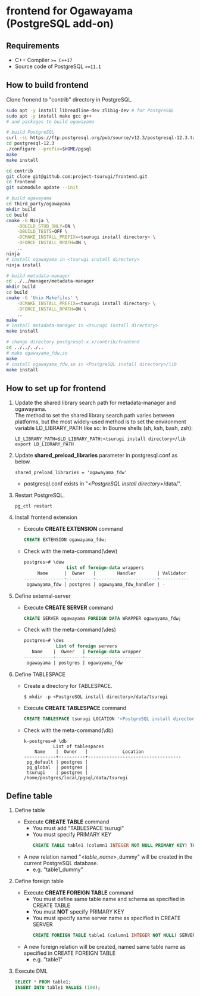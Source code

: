 # frontend for Ogawayama (PostgreSQL add-on)

## Requirements
* C++ Compiler `>= C++17`
* Source code of PostgreSQL `>=11.1`

## How to build frontend
Clone fronend to "contrib" directory in PostgreSQL.
```sh
sudo apt -y install libreadline-dev zlib1g-dev # for PostgreSQL
sudo apt -y install make gcc g++
# and packages to build ogawayama

# build PostgreSQL
curl -sL https://ftp.postgresql.org/pub/source/v12.3/postgresql-12.3.tar.bz2 | tar -xj
cd postgresql-12.3
./configure --prefix=$HOME/pgsql
make
make install

cd contrib
git clone git@github.com:project-tsurugi/frontend.git
cd frontend
git submodule update --init

# build ogawayama
cd third_party/ogawayama
mkdir build
cd build
cmake -G Ninja \
	-DBUILD_STUB_ONLY=ON \
	-DBUILD_TESTS=OFF \
	-DCMAKE_INSTALL_PREFIX=<tsurugi install directory> \
	-DFORCE_INSTALL_RPATH=ON \
	..
ninja
# install ogawayama in <tsurugi install directory>
ninja install 

# build metadata-manager
cd ../../manager/metadata-manager
mkdir build
cd build
cmake -G 'Unix Makefiles' \
	-DCMAKE_INSTALL_PREFIX=<tsurugi install directory> \
	-DFORCE_INSTALL_RPATH=ON \
	..
make
# install metadata-manager in <tsurugi install directory>
make install

# change directory postgresql-x.x/contrib/frontend
cd ../../../..
# make ogawayama_fdw.so
make
# install ogawayama_fdw.so in <PostgreSQL install directory>/lib
make install
```

## How to set up for frontend

1. Update the shared library search path for metadata-manager and ogawayama.  
	The method to set the shared library search path varies between platforms, but the most widely-used method is to set the environment variable LD_LIBRARY_PATH like so: In Bourne shells (sh, ksh, bash, zsh):
	```
	LD_LIBRARY_PATH=$LD_LIBRARY_PATH:<tsurugi install directory>/lib
	export LD_LIBRARY_PATH
	```

1. Update **shared_preload_libraries** parameter in postgresql.conf as below.
	```
	shared_preload_libraries = 'ogawayama_fdw'
	```
	* postgresql.conf exists in "<*PostgreSQL install directory*>/data/".

		
1. Restart PostgreSQL.
	```
	pg_ctl restart
	```

1. Install frontend extension
	* Execute **CREATE EXTENSION** command
		```sql
		CREATE EXTENSION ogawayama_fdw;
		```
	* Check with the meta-command(\dew)
		```sql
		postgres=# \dew
                        List of foreign-data wrappers
             Name      |  Owner   |        Handler        | Validator
		---------------+----------+-----------------------+-----------
 		 ogawayama_fdw | postgres | ogawayama_fdw_handler | -
		```

1. Define external-server
	* Execute **CREATE SERVER** command
		```sql
		CREATE SERVER ogawayama FOREIGN DATA WRAPPER ogawayama_fdw;
		```
	* Check with the meta-command(\des)
		```sql
		postgres=# \des
                    List of foreign servers
   		   Name    |  Owner   | Foreign-data wrapper
		-----------+----------+----------------------
 		 ogawayama | postgres | ogawayama_fdw
		```

1. Define TABLESPACE
	* Create a directory for TABLESPACE.
		```
		$ mkdir -p <PostgreSQL install directory>/data/tsurugi
		```
	* Execute **CREATE TABLESPACE** command
		```sql
		CREATE TABLESPACE tsurugi LOCATION '<PostgreSQL install directory>/data/tsurugi';
		```
	* Check with the meta-command(\db)
		```
		k-postgres=# \db
                   List of tablespaces
			Name    |  Owner   |             Location
		------------+----------+-----------------------------------
		 pg_default | postgres |
		 pg_global  | postgres |
		 tsurugi    | postgres | /home/postgres/local/pgsql/data/tsurugi
		```

## Define table

1. Define table
	* Execute **CREATE TABLE** command
		* You must add "TABLESPACE tsurugi"
		* You must specify PRIMARY KEY
			```sql
			CREATE TABLE table1 (column1 INTEGER NOT NULL PRIMARY KEY) TABLESPACE tsurugi;
			```
	* A new relation named "<*table_name*>_dummy" will be created in the current PostgreSQL database.
		* e.g. "table1_dummy"

1. Define foreign table
	* Execute **CREATE FOREIGN TABLE** command
		* You must define same table name and schema as specified in CREATE TABLE
		* You must **NOT** specify PRIMARY KEY
		* You must specify same server name as specified in CREATE SERVER
			```sql
			CREATE FOREIGN TABLE table1 (column1 INTEGER NOT NULL) SERVER ogawayama;
			```
	* A new foreign relation will be created, named same table name as specified in CREATE FOREIGN TABLE
		* e.g. "table1"

1. Execute DML

	```sql
	SELECT * FROM table1;
	INSERT INTO table1 VALUES (100);
	```
